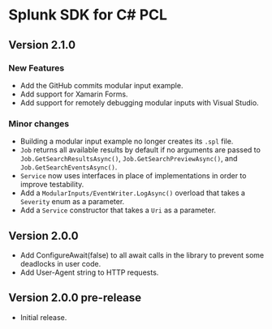 # Splunk SDK for C# PCL

## Version 2.1.0

### New Features
* Add the GitHub commits modular input example.
* Add support for Xamarin Forms.
* Add support for remotely debugging modular inputs with Visual Studio.

### Minor changes
* Building a modular input example no longer creates its `.spl` file.
* `Job` returns all available results by default if no arguments are passed to `Job.GetSearchResultsAsync()`, `Job.GetSearchPreviewAsync()`, and `Job.GetSearchEventsAsync()`.
* `Service` now uses interfaces in place of implementations in order to improve testability.
* Add a `ModularInputs/EventWriter.LogAsync()` overload that takes a `Severity` enum as a parameter.
* Add a `Service` constructor that takes a `Uri` as a parameter.

## Version 2.0.0
* Add ConfigureAwait(false) to all await calls in the library to prevent some deadlocks in user code.
* Add User-Agent string to HTTP requests.

## Version 2.0.0 pre-release

* Initial release.
